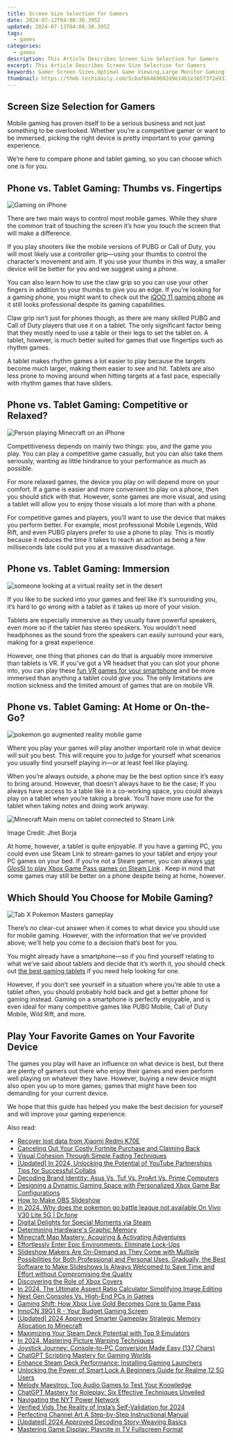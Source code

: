 ```yaml
---
title: Screen Size Selection for Gamers
date: 2024-07-12T04:08:30.395Z
updated: 2024-07-13T04:08:30.395Z
tags:
  - games
categories:
  - games
description: This Article Describes Screen Size Selection for Gamers
excerpt: This Article Describes Screen Size Selection for Gamers
keywords: Gamer Screen Sizes,Optimal Game Viewing,Large Monitor Gaming,Extended Display Choices,Top Console Graphics,High Definition for Players,Virtual Reality Screens
thumbnail: https://thmb.techidaily.com/5cbaf66469602d9e14b1e36573f2e9339160b8c34b23ecf9268274ee16a01385.jpg
---
```


## Screen Size Selection for Gamers

 Mobile gaming has proven itself to be a serious business and not just something to be overlooked. Whether you’re a competitive gamer or want to be immersed, picking the right device is pretty important to your gaming experience.

 We’re here to compare phone and tablet gaming, so you can choose which one is for you.

## Phone vs. Tablet Gaming: Thumbs vs. Fingertips
![Gaming on iPhone](https://static1.makeuseofimages.com/wordpress/wp-content/uploads/2022/10/iphone-games-with-promotion-display.jpg)

 There are two main ways to control most mobile games. While they share the common trait of touching the screen it’s how you touch the screen that will make a difference.

 If you play shooters like the mobile versions of PUBG or Call of Duty, you will most likely use a controller grip—using your thumbs to control the character’s movement and aim. If you use your thumbs in this way, a smaller device will be better for you and we suggest using a phone.

 You can also learn how to use the claw grip so you can use your other fingers in addition to your thumbs to give you an edge. If you’re looking for a gaming phone, you might want to check out the [iQOO 11 gaming phone](https://www.makeuseof.com/iqoo-11-review/) as it still looks professional despite its gaming capabilities.

 Claw grip isn’t just for phones though, as there are many skilled PUBG and Call of Duty players that use it on a tablet. The only significant factor being that they mostly need to use a table or their legs to set the tablet on. A tablet, however, is much better suited for games that use fingertips such as rhythm games.

 A tablet makes rhythm games a lot easier to play because the targets become much larger, making them easier to see and hit. Tablets are also less prone to moving around when hitting targets at a fast pace, especially with rhythm games that have sliders.

## Phone vs. Tablet Gaming: Competitive or Relaxed?

![Person playing Minecraft on an iPhone](https://static1.makeuseofimages.com/wordpress/wp-content/uploads/2023/04/minecraft-ios-map.jpg)

 Competitiveness depends on mainly two things: you, and the game you play. You can play a competitive game casually, but you can also take them seriously, wanting as little hindrance to your performance as much as possible.

 For more relaxed games, the device you play on will depend more on your comfort. If a game is easier and more convenient to play on a phone, then you should stick with that. However, some games are more visual, and using a tablet will allow you to enjoy those visuals a lot more than with a phone.

 For competitive games and players, you’ll want to use the device that makes you perform better. For example, most professional Mobile Legends, Wild Rift, and even PUBG players prefer to use a phone to play. This is mostly because it reduces the time it takes to reach an action as being a few milliseconds late could put you at a massive disadvantage.

## Phone vs. Tablet Gaming: Immersion
![someone looking at a virtual reality set in the desert](https://static1.makeuseofimages.com/wordpress/wp-content/uploads/2023/08/person-with-vr-set.jpg)

 If you like to be sucked into your games and feel like it’s surrounding you, it’s hard to go wrong with a tablet as it takes up more of your vision.

 Tablets are especially immersive as they usually have powerful speakers, even more so if the tablet has stereo speakers. You wouldn’t need headphones as the sound from the speakers can easily surround your ears, making for a great experience.

 However, one thing that phones can do that is arguably more immersive than tablets is VR. If you’ve got a VR headset that you can slot your phone into, you can play these [fun VR games for your smartphone](https://www.makeuseof.com/tag/best-virtual-reality-games-android-ios/) and be more immersed than anything a tablet could give you. The only limitations are motion sickness and the limited amount of games that are on mobile VR.

## Phone vs. Tablet Gaming: At Home or On-the-Go?

![pokemon go augmented reality mobile game](https://static1.makeuseofimages.com/wordpress/wp-content/uploads/2023/09/pokemon-go-game.jpg)

 Where you play your games will play another important role in what device will suit you best. This will require you to judge for yourself what scenarios you usually find yourself playing in—or at least feel like playing.

 When you’re always outside, a phone may be the best option since it’s easy to bring around. However, that doesn’t always have to be the case; If you always have access to a table like in a co-working space, you could always play on a tablet when you’re taking a break. You’ll have more use for the tablet when taking notes and doing work anyway.

![Minecraft Main menu on tablet connected to Steam Link](https://static1.makeuseofimages.com/wordpress/wp-content/uploads/wm/2023/07/minecraft-main-menu-on-tablet-connected-to-steam-link-1.JPG)

 Image Credit: Jhet Borja

 At home, however, a tablet is quite enjoyable. If you have a gaming PC, you could even use Steam Link to stream games to your tablet and enjoy your PC games on your bed. If you’re not a Steam gamer, you can always [use GlosSI to play Xbox Game Pass games on Steam Link](https://www.makeuseof.com/how-to-play-game-pass-on-steam-link-with-glossi/) . Keep in mind that some games may still be better on a phone despite being at home, however.

## Which Should You Choose for Mobile Gaming?

![Tab X Pokemon Masters gameplay](https://static1.makeuseofimages.com/wordpress/wp-content/uploads/2023/04/tabx_pokemonmasters.jpg)

 There’s no clear-cut answer when it comes to what device you should use for mobile gaming. However, with the information that we’ve provided above, we’ll help you come to a decision that’s best for you.

 You might already have a smartphone—so if you find yourself relating to what we’ve said about tablets and decide that it’s worth it, you should check out [the best gaming tablets](https://www.makeuseof.com/best-gaming-tablets/) if you need help looking for one.

 However, if you don’t see yourself in a situation where you’re able to use a tablet often, you should probably hold back and get a better phone for gaming instead. Gaming on a smartphone is perfectly enjoyable, and is even ideal for many competitive games like PUBG Mobile, Call of Duty Mobile, Wild Rift, and more.

## Play Your Favorite Games on Your Favorite Device

 The games you play will have an influence on what device is best, but there are plenty of gamers out there who enjoy their games and even perform well playing on whatever they have. However, buying a new device might also open you up to more games; games that might have been too demanding for your current device.

 We hope that this guide has helped you make the best decision for yourself and will improve your gaming experience.


<ins class="adsbygoogle"
     style="display:block"
     data-ad-format="autorelaxed"
     data-ad-client="ca-pub-7571918770474297"
     data-ad-slot="1223367746"></ins>



<ins class="adsbygoogle"
     style="display:block"
     data-ad-client="ca-pub-7571918770474297"
     data-ad-slot="8358498916"
     data-ad-format="auto"
     data-full-width-responsive="true"></ins>



<span class="atpl-alsoreadstyle">Also read:</span>
<div><ul>
<li><a href="https://review-topics.techidaily.com/recover-lost-data-from-xiaomi-redmi-k70e-by-fonelab-android-recover-data/"><u>Recover lost data from Xiaomi Redmi K70E</u></a></li>
<li><a href="https://games-able.techidaily.com/canceling-out-your-costly-fortnite-purchase-and-claiming-back/"><u>Canceling Out Your Costly Fortnite Purchase and Claiming Back</u></a></li>
<li><a href="https://visual-screen-recording.techidaily.com/visual-cohesion-through-simple-fading-techniques/"><u>Visual Cohesion Through Simple Fading Techniques</u></a></li>
<li><a href="https://youtube-zero.techidaily.com/ed-in-2024-unlocking-the-potential-of-youtube-partnerships-tips-for-successful-collabs/"><u>[Updated] In 2024, Unlocking the Potential of YouTube Partnerships  Tips for Successful Collabs</u></a></li>
<li><a href="https://games-able.techidaily.com/decoding-brand-identity-asus-vs-tuf-vs-proart-vs-prime-computers/"><u>Decoding Brand Identity: Asus Vs. Tuf Vs. ProArt Vs. Prime Computers</u></a></li>
<li><a href="https://games-able.techidaily.com/designing-a-dynamic-gaming-space-with-personalized-xbox-game-bar-configurations/"><u>Designing a Dynamic Gaming Space with Personalized Xbox Game Bar Configurations</u></a></li>
<li><a href="https://ai-editing-video.techidaily.com/how-to-make-obs-slideshow/"><u>How to Make OBS Slideshow</u></a></li>
<li><a href="https://change-location.techidaily.com/in-2024-why-does-the-pokemon-go-battle-league-not-available-on-vivo-v30-lite-5g-drfone-by-drfone-virtual-android/"><u>In 2024, Why does the pokemon go battle league not available On Vivo V30 Lite 5G | Dr.fone</u></a></li>
<li><a href="https://games-able.techidaily.com/digital-delights-for-special-moments-via-steam/"><u>Digital Delights for Special Moments via Steam</u></a></li>
<li><a href="https://games-able.techidaily.com/determining-hardwares-graphic-memory/"><u>Determining Hardware's Graphic Memory</u></a></li>
<li><a href="https://games-able.techidaily.com/minecraft-map-mastery-acquiring-and-activating-adventures/"><u>Minecraft Map Mastery: Acquiring & Activating Adventures</u></a></li>
<li><a href="https://games-able.techidaily.com/effortlessly-enter-epic-environments-eliminate-lock-ups/"><u>Effortlessly Enter Epic Environments: Eliminate Lock-Ups</u></a></li>
<li><a href="https://ai-editing-video.techidaily.com/slideshow-makers-are-on-demand-as-they-come-with-multiple-possibilities-for-both-professional-and-personal-uses-gradually-the-best-software-to-make-slidesho/"><u>Slideshow Makers Are On-Demand as They Come with Multiple Possibilities for Both Professional and Personal Uses. Gradually, the Best Software to Make Slideshows Is Always Welcomed to Save Time and Effort without Compromising the Quality</u></a></li>
<li><a href="https://games-able.techidaily.com/discovering-the-role-of-xbox-covers/"><u>Discovering the Role of Xbox Covers</u></a></li>
<li><a href="https://ai-video-apps.techidaily.com/in-2024-the-ultimate-aspect-ratio-calculator-simplifying-image-editing/"><u>In 2024, The Ultimate Aspect Ratio Calculator Simplifying Image Editing</u></a></li>
<li><a href="https://games-able.techidaily.com/next-gen-consoles-vs-high-end-pcs-in-games/"><u>Next Gen Consoles Vs. High-End PCs in Games</u></a></li>
<li><a href="https://games-able.techidaily.com/gaming-shift-how-xbox-live-gold-becomes-core-to-game-pass/"><u>Gaming Shift: How Xbox Live Gold Becomes Core to Game Pass</u></a></li>
<li><a href="https://games-able.techidaily.com/innocn-39g1-r-your-budget-gaming-screen/"><u>InnoCN 39G1 R - Your Budget Gaming Screen</u></a></li>
<li><a href="https://visual-screen-recording.techidaily.com/updated-2024-approved-smarter-gameplay-strategic-memory-allocation-to-minecraft/"><u>[Updated] 2024 Approved  Smarter Gameplay  Strategic Memory Allocation to Minecraft</u></a></li>
<li><a href="https://games-able.techidaily.com/maximizing-your-steam-deck-potential-with-top-9-emulators/"><u>Maximizing Your Steam Deck Potential with Top 9 Emulators</u></a></li>
<li><a href="https://extra-skills.techidaily.com/in-2024-mastering-picture-warping-techniques/"><u>In 2024, Mastering Picture Warping Techniques</u></a></li>
<li><a href="https://games-able.techidaily.com/joystick-journey-console-to-pc-conversion-made-easy-137-chars/"><u>Joystick Journey: Console-to-PC Conversion Made Easy (137 Chars)</u></a></li>
<li><a href="https://games-able.techidaily.com/chatgpt-scripting-mastery-for-gaming-worlds/"><u>ChatGPT Scripting Mastery for Gaming Worlds</u></a></li>
<li><a href="https://games-able.techidaily.com/enhance-steam-deck-performance-installing-gaming-launchers/"><u>Enhance Steam Deck Performance: Installing Gaming Launchers</u></a></li>
<li><a href="https://easy-unlock-android.techidaily.com/unlocking-the-power-of-smart-lock-a-beginners-guide-for-realme-12-5g-users-by-drfone-android/"><u>Unlocking the Power of Smart Lock A Beginners Guide for Realme 12 5G Users</u></a></li>
<li><a href="https://games-able.techidaily.com/melody-maestros-top-audio-games-to-test-your-knowledge/"><u>Melody Maestros: Top Audio Games to Test Your Knowledge</u></a></li>
<li><a href="https://games-able.techidaily.com/chatgpt-mastery-for-roleplay-six-effective-techniques-unveiled/"><u>ChatGPT Mastery for Roleplay: Six Effective Techniques Unveiled</u></a></li>
<li><a href="https://games-able.techidaily.com/navigating-the-nyt-power-network/"><u>Navigating the NYT Power Network</u></a></li>
<li><a href="https://instagram-video-files.techidaily.com/verified-vids-the-reality-of-instas-self-validation-for-2024/"><u>Verified Vids  The Reality of Insta’s Self-Validation for 2024</u></a></li>
<li><a href="https://youtube-clips.techidaily.com/perfecting-channel-art-a-step-by-step-instructional-manual/"><u>Perfecting Channel Art  A Step-by-Step Instructional Manual</u></a></li>
<li><a href="https://fox-hovers.techidaily.com/updated-2024-approved-decoding-story-weaving-basics/"><u>[Updated] 2024 Approved  Decoding Story-Weaving Basics</u></a></li>
<li><a href="https://games-able.techidaily.com/mastering-game-display-playnite-in-tv-fullscreen-format/"><u>Mastering Game Display: Playnite in TV Fullscreen Format</u></a></li>
</ul></div>
